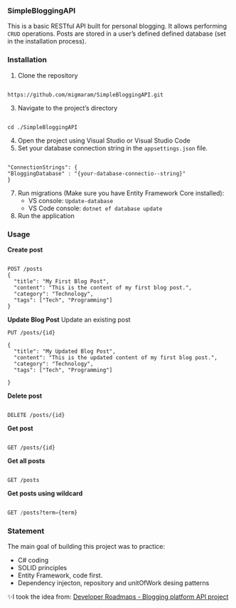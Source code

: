 ### SimpleBloggingAPI

This is a basic RESTful API built for personal blogging. It allows performing `CRUD` operations. Posts are stored in a user’s defined defined database (set in the installation process).

### Installation

1. Clone the repository
```

https://github.com/migmaram/SimpleBloggingAPI.git
```
3. Navigate to the project’s directory
```

cd ./SimpleBloggingAPI
``` 
4. Open the project using Visual Studio or Visual Studio Code
5. Set your database connection string in the `appsettings.json` file.
```

"ConnectionStrings": {
"BloggingDatabase" : "{your-database-connectio--string}"
}
```
7. Run migrations (Make sure you have Entity Framework Core installed):
    - VS console: `Update-database`
    - VS Code console: `dotnet ef database update`
8. Run the application

### Usage

**Create post**
```

POST /posts
{
  "title": "My First Blog Post",
  "content": "This is the content of my first blog post.",
  "category": "Technology",
  "tags": ["Tech", "Programming"]
}
```

**Update Blog Post**
Update an existing  post
```
PUT /posts/{id}

{
  "title": "My Updated Blog Post",
  "content": "This is the updated content of my first blog post.",
  "category": "Technology",
  "tags": ["Tech", "Programming"]

}
```

**Delete post**
```

DELETE /posts/{id}
```

**Get post**
```

GET /posts/{id}
```

**Get all posts**
```

GET /posts
```

**Get posts using wildcard**
```sql

GET /posts?term={term}
```
### Statement

The main goal of building this project was to practice:
- C# coding
- SOLID principles
- Entity Framework, code first.
- Dependency injecton, repository and unitOfWork desing patterns

✨I took the idea from: [Developer Roadmaps - Blogging platform API project](https://roadmap.sh/projects/blogging-platform-api)
